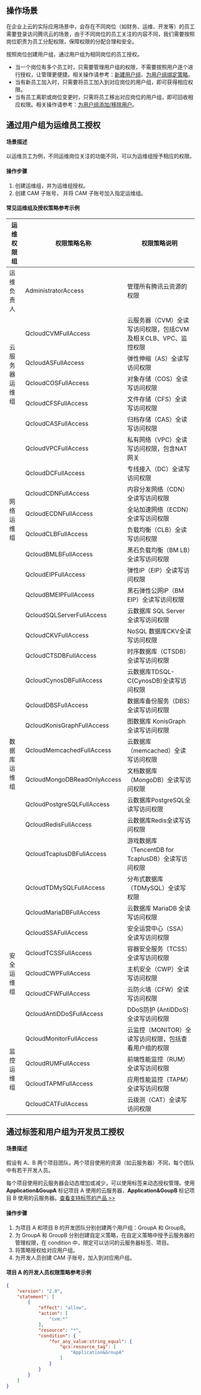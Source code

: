 ## 操作场景
在企业上云的实际应用场景中，会存在不同岗位（如财务、运维、开发等）的员工需要登录访问腾讯云的场景，由于不同岗位的员工关注的内容不同，我们需要按照岗位职责为员工分配权限，保障权限的分配合理和安全。

按照岗位创建用户组，通过用户组为相同岗位的员工授权。

- 当一个岗位有多个员工时，只需要管理用户组的权限，不需要按照用户逐个进行授权，让管理更便捷。相关操作请参考：[新建用户组](https://cloud.tencent.com/document/product/598/14985)、[为用户组绑定策略](https://cloud.tencent.com/document/product/598/37299)。
-  当有新员工加入时，只需要将员工加入到对应岗位的用户组，即可获得相应权限。
-  当有员工离职或岗位变更时，只需将员工移出对应岗位的用户组，即可回收相应权限。相关操作请参考：[为用户组添加/移除用户](https://cloud.tencent.com/document/product/598/10599)。


##  通过用户组为运维员工授权
#### 场景描述
以运维员工为例，不同运维岗位关注的功能不同，可以为运维组授予相应的权限。

#### 操作步骤
1. 创建运维组，并为运维组授权。
2. 创建 CAM 子账号， 并将 CAM 子账号加入指定运维组。

#### 常见运维组及授权策略参考示例

<table>
<thead>
<tr>
<th><strong>运维权限组</strong></th>
<th><strong>权限策略名称</strong></th>
<th><strong>权限策略说明</strong></th>
</tr>
</thead>
<tbody><tr>
<td>运维负责人</td>
<td>AdministratorAccess</td>
<td>管理所有腾讯云资源的权限</td>
</tr>
<tr>
<td rowspan="5">云服务器运维组</td>
<td>QcloudCVMFullAccess</td>
<td>云服务器（CVM）全读写访问权限，包括CVM及相关CLB、VPC、监控权限</td>
</tr>
<tr>
<td>QcloudASFullAccess</td>
<td>弹性伸缩（AS）全读写访问权限</td>
</tr>
<tr>
<td>QcloudCOSFullAccess</td>
<td>对象存储（COS）全读写访问权限</td>
</tr>
<tr>
<td>QcloudCFSFullAccess</td>
<td>文件存储（CFS）全读写访问权限</td>
</tr>
<tr>
<td>QcloudCASFullAccess</td>
<td>归档存储（CAS）全读写访问权限</td>
</tr>
<tr>
<td rowspan="8">网络运维组</td>
<td>QcloudVPCFullAccess</td>
<td>私有网络（VPC）全读写访问权限，包含NAT网关</td>
</tr>
<tr>
<td>QcloudDCFullAccess</td>
<td>专线接入（DC）全读写访问权限</td>
</tr>
<tr>
<td>QcloudCDNFullAccess</td>
<td>内容分发网络（CDN）全读写访问权限</td>
</tr>
<tr>
<td>QcloudECDNFullAccess</td>
<td>全站加速网络（ECDN）全读写访问权限</td>
</tr>
<tr>
<td>QcloudCLBFullAccess</td>
<td>负载均衡（CLB）全读写访问权限</td>
</tr>
<tr>
<td>QcloudBMLBFullAccess</td>
<td>黑石负载均衡（BM LB）全读写访问权限</td>
</tr>
<tr>
<td>QcloudEIPFullAccess</td>
<td>弹性IP（EIP）全读写访问权限</td>
</tr>
<tr>
<td>QcloudBMEIPFullAccess</td>
<td>黑石弹性公网IP（BM EIP）全读写访问权限</td>
</tr>
<tr>
<td rowspan="13">数据库运维组</td>
<td>QcloudSQLServerFullAccess</td>
<td>云数据库 SQL Server 全读写访问权限</td>
</tr>
<tr>
<td>QcloudCKVFullAccess</td>
<td>NoSQL 数据库CKV全读写访问权限</td>
</tr>
<tr>
<td>QcloudCTSDBFullAccess</td>
<td>时序数据库（CTSDB）全读写访问权限</td>
</tr>
<tr>
<td>QcloudCynosDBFullAccess</td>
<td>云数据库TDSQL-C(CynosDB)全读写访问权限</td>
</tr>
<tr>
<td>QcloudDBSFullAccess</td>
<td>数据库备份服务（DBS）全读写访问权限</td>
</tr>
<tr>
<td>QcloudKonisGraphFullAccess</td>
<td>图数据库 KonisGraph 全读写访问权限</td>
</tr>
<tr>
<td>QcloudMemcachedFullAccess</td>
<td>云数据库（memcached）全读写访问权限</td>
</tr>
<tr>
<td>QcloudMongoDBReadOnlyAccess</td>
<td>文档数据库（MongoDB）全读写访问权限</td>
</tr>
<tr>
<td>QcloudPostgreSQLFullAccess</td>
<td>云数据库PostgreSQL全读写访问权限</td>
</tr>
<tr>
<td>QcloudRedisFullAccess</td>
<td>云数据库Redis全读写访问权限</td>
</tr>
<tr>
<td>QcloudTcaplusDBFullAccess</td>
<td>游戏数据库（TencentDB for TcaplusDB）全读写访问权限</td>
</tr>
<tr>
<td>QcloudTDMySQLFullAccess</td>
<td>分布式数据库（TDMySQL）全读写权限</td>
</tr>
<tr>
<td>QcloudMariaDBFullAccess</td>
<td>云数据库 MariaDB 全读写访问权限</td>
</tr>
<tr>
<td rowspan="5">安全运维组</td>
<td>QcloudSSAFullAccess</td>
<td>安全运营中心（SSA）全读写访问权限</td>
</tr>
<tr>
<td>QcloudTCSSFullAccess</td>
<td>容器安全服务（TCSS）全读写访问权限</td>
</tr>
<tr>
<td>QcloudCWPFullAccess</td>
<td>主机安全（CWP）全读写访问权限</td>
</tr>
<tr>
<td>QcloudCFWFullAccess</td>
<td>云防火墙（CFW）全读写访问权限</td>
</tr>
<tr>
<td>QcloudAntiDDoSFullAccess</td>
<td>DDoS防护 (AntiDDoS)全读写访问权限</td>
</tr>
<tr>
<td rowspan="4">监控运维组</td>
<td>QcloudMonitorFullAccess</td>
<td>云监控（MONITOR）全读写访问权限，包括查看用户组的权限</td>
</tr>
<tr>
<td>QcloudRUMFullAccess</td>
<td>前端性能监控（RUM）全读写访问权限</td>
</tr>
<tr>
<td>QcloudTAPMFullAccess</td>
<td>应用性能监控（TAPM）全读写访问权限</td>
</tr>
<tr>
<td>QcloudCATFullAccess</td>
<td>云拨测（CAT）全读写访问权限</td>
</tr>
</tbody></table>



## 通过标签和用户组为开发员工授权
#### 场景描述
假设有 A、B 两个项目团队，两个项目使用的资源（如云服务器）不同，每个团队中有若干开发人员。

每个项目使用的云服务器会动态增加或减少，可以使用标签来动态授权管理。使用 **Application&GoupA** 标记项目 A 使用的云服务器，**Application&GoupB** 标记项目 B 使用的云服务器。[查看支持标签的产品 >>](https://cloud.tencent.com/document/product/651/30727)

#### 操作步骤
1. 为项目 A 和项目 B 的开发团队分别创建两个用户组：GroupA 和 GroupB。
2. 为 GroupA 和 GroupB 分别创建自定义策略，在自定义策略中授予云服务器的管理权限，在 condition 中，限定可以访问的云服务器标签、项目。
3. 将策略授权给对应用户组。
4. 为开发人员创建 CAM 子账号，加入到对应用户组。


#### 项目 A 的开发人员权限策略参考示例
```json
{
    "version": "2.0",
    "statement": [
        {
            "effect": "allow",
            "action": [
                "cvm:*"
            ],
            "resource": "*",
            "condition": {
                "for_any_value:string_equal": {
                    "qcs:resource_tag": [
                        "Application&GroupA"
                    ]
                }
            }
        }
    ]
}
```
